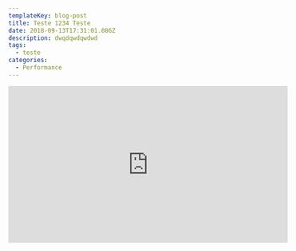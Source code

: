 ```yaml
---
templateKey: blog-post
title: Teste 1234 Teste
date: 2018-09-13T17:31:01.086Z
description: dwqdqwdqwdwd
tags:
  - teste
categories:
  - Performance
---
```

<iframe width="560" height="315" src="https://www.youtube.com/embed/Pg5shItzWZg" frameborder="0" allow="autoplay; encrypted-media" allowfullscreen></iframe>
